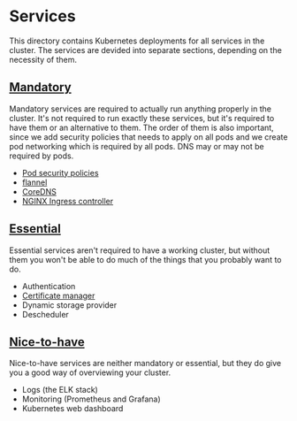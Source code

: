 # Services

This directory contains Kubernetes deployments for all services in the cluster. The services are devided into separate sections, depending on the necessity of them.


## [Mandatory](./1-mandatory)

Mandatory services are required to actually run anything properly in the cluster. It's not required to run exactly these services, but it's required to have them or an alternative to them. The order of them is also important, since we add security policies that needs to apply on all pods and we create pod networking which is required by all pods. DNS may or may not be required by pods.

* [Pod security policies](./1-mandatory/1-pod-security-policies)
* [flannel](./1-mandatory/2-flannel)
* [CoreDNS](./1-mandatory/3-coredns)
* [NGINX Ingress controller](./1-mandatory/4-nginx-ingress-controller)


## [Essential](./2-essential)

Essential services aren't required to have a working cluster, but without them you won't be able to do much of the things that you probably want to do.

* Authentication
* [Certificate manager](./2-essential/2-certificate-manager)
* Dynamic storage provider
* Descheduler


## [Nice-to-have](./3-nice-to-have)

Nice-to-have services are neither mandatory or essential, but they do give you a good way of overviewing your cluster.

* Logs (the ELK stack)
* Monitoring (Prometheus and Grafana)
* Kubernetes web dashboard
